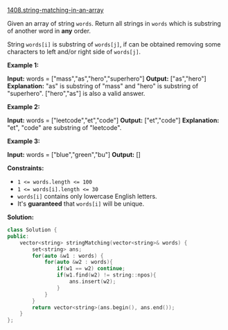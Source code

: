 [1408.string-matching-in-an-array](https://leetcode.com/problems/string-matching-in-an-array/)  

Given an array of string `words`. Return all strings in `words` which is substring of another word in **any** order. 

String `words[i]` is substring of `words[j]`, if can be obtained removing some characters to left and/or right side of `words[j]`.

**Example 1:**

**Input:** words = \["mass","as","hero","superhero"\]
**Output:** \["as","hero"\]
**Explanation:** "as" is substring of "mass" and "hero" is substring of "superhero".
\["hero","as"\] is also a valid answer.

**Example 2:**

**Input:** words = \["leetcode","et","code"\]
**Output:** \["et","code"\]
**Explanation:** "et", "code" are substring of "leetcode".

**Example 3:**

**Input:** words = \["blue","green","bu"\]
**Output:** \[\]

**Constraints:**

*   `1 <= words.length <= 100`
*   `1 <= words[i].length <= 30`
*   `words[i]` contains only lowercase English letters.
*   It's **guaranteed** that `words[i]` will be unique.  



**Solution:**  

```cpp
class Solution {
public:
    vector<string> stringMatching(vector<string>& words) {
        set<string> ans;
        for(auto &w1 : words) {
            for(auto &w2 : words){
                if(w1 == w2) continue;
                if(w1.find(w2) != string::npos){
                    ans.insert(w2);
                }
            }
        }
        return vector<string>(ans.begin(), ans.end());
    }
};
```
      